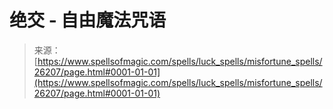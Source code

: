 <!--yml

分类：未分类

日期：2024年06月12日 19:13:55

-->

# 绝交 - 自由魔法咒语

> 来源：[https://www.spellsofmagic.com/spells/luck_spells/misfortune_spells/26207/page.html#0001-01-01](https://www.spellsofmagic.com/spells/luck_spells/misfortune_spells/26207/page.html#0001-01-01)
